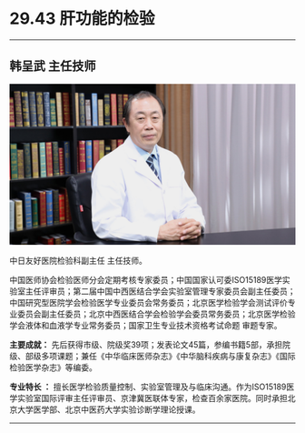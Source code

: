 # 29.43 肝功能的检验

---

## 韩呈武 主任技师

![1685944721661](image/c29_043/1685944721661.png)

中日友好医院检验科副主任 主任技师。

中国医师协会检验医师分会定期考核专家委员；中国国家认可委ISO15189医学实验室主任评审员；第二届中国中西医结合学会实验室管理专家委员会副主任委员；中国研究型医院学会检验医学专业委员会常务委员；北京医学检验学会测试评价专业委员会副主任委员；北京中西医结合学会检验学会委员常务委员；北京医学检验学会液体和血液学专业常务委员；国家卫生专业技术资格考试命题 审题专家。

**主要成就：** 先后获得市级、院级奖39项；发表论文45篇，参编书籍5部，承担院级、部级多项课题；兼任《中华临床医师杂志》《中华脑科疾病与康复杂志》《国际检验医学杂志》等编委。

**专业特长 ：** 擅长医学检验质量控制、实验室管理及与临床沟通。作为ISO15189医学实验室国际评审主任评审员、京津冀医联体专家，检查百余家医院。同时承担北京大学医学部、北京中医药大学实验诊断学理论授课。

---
